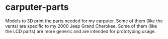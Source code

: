 carputer-parts
==============

Models to 3D print the parts needed for my carputer.
Some of them (like the vents) are specific to my 2000 Jeep Grand Cherokee.
Some of them (like the LCD parts) are more generic and are intended for prototyping usage. 

